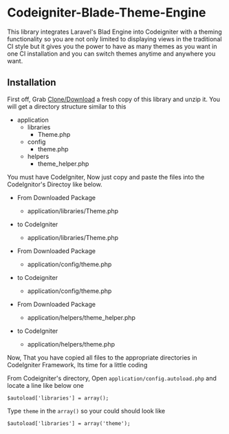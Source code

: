 # Codeigniter-Blade-Theme-Engine
This library integrates Laravel's Blad Engine into Codeigniter with a theming functionality so you are not only limited to displaying views in the traditional CI style but it gives you the power to have as many themes as you want in one CI installation and you can switch themes anytime and anywhere you want.

## Installation
First off, Grab [Clone/Download](https://github.com/SalFay/Codeigniter-Blade-Theme-Engine/archive/master.zip) a fresh copy of this library and unzip it.
You will get a directory structure similar to this

- application
    - libraries
        - Theme.php
    - config
        - theme.php
    - helpers
        - theme_helper.php

You must have CodeIgniter, Now just copy and paste the files into the CodeIgnitor's Directoy like below.

- From Downloaded Package
    - application/libraries/Theme.php
- to CodeIgniter
    - application/libraries/Theme.php

- From Downloaded Package
    - application/config/theme.php
- to Codeigniter
    - application/config/theme.php
    
- From Downloaded Package
    - application/helpers/theme_helper.php
- to CodeIgniter
    - application/helpers/theme.php
    

Now, That you have copied all files to the appropriate directories in CodeIgniter Framework, Its time for a little coding

From Codeigniter's directory, Open `application/config.autoload.php` and locate a line like below one

`$autoload['libraries'] = array();`

Type `theme` in the `array()` so your could should look like 

`$autoload['libraries'] = array('theme');`


